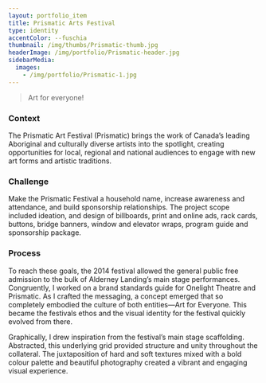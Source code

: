```yaml
---
layout: portfolio_item
title: Prismatic Arts Festival
type: identity
accentColor: --fuschia
thumbnail: /img/thumbs/Prismatic-thumb.jpg
headerImage: /img/portfolio/Prismatic-header.jpg
sidebarMedia:
  images:
    - /img/portfolio/Prismatic-1.jpg
---
```


>Art for everyone!

### Context

The Prismatic Art Festival (Prismatic) brings the work of Canada’s leading Aboriginal and culturally diverse artists into the spotlight, creating opportunities for local, regional and national audiences to engage with new art forms and artistic traditions.

### Challenge

Make the Prismatic Festival a household name, increase awareness and attendance, and build sponsorship relationships. The project scope included ideation, and design of billboards, print and online ads, rack cards, buttons, bridge banners, window and elevator wraps, program guide and sponsorship package.

### Process

To reach these goals, the 2014 festival allowed the general public free admission to the bulk of Alderney Landing’s main stage performances.
Congruently, I worked on a brand standards guide for Onelight Theatre and Prismatic. As I crafted the messaging, a concept emerged that so completely embodied the culture of both entities—Art for Everyone. This became the festivals ethos and the visual identity for the festival quickly evolved from there.

Graphically, I drew inspiration from the  festival’s main stage scaffolding. Abstracted, this underlying grid provided structure and unity throughout the collateral. The juxtaposition of hard and soft textures mixed with a bold colour palette and beautiful photography created a vibrant and engaging visual experience.
